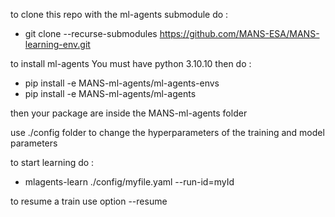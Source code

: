 to clone this repo with the ml-agents submodule do : 
 - git clone --recurse-submodules https://github.com/MANS-ESA/MANS-learning-env.git

to install ml-agents 
You must have python 3.10.10
then do : 
 - pip install -e  MANS-ml-agents/ml-agents-envs
 - pip install -e  MANS-ml-agents/ml-agents

then your package are inside the MANS-ml-agents folder

use ./config folder to change the hyperparameters of the training and model parameters

to start learning do : 
 - mlagents-learn ./config/myfile.yaml --run-id=myId

to resume a train use option --resume

